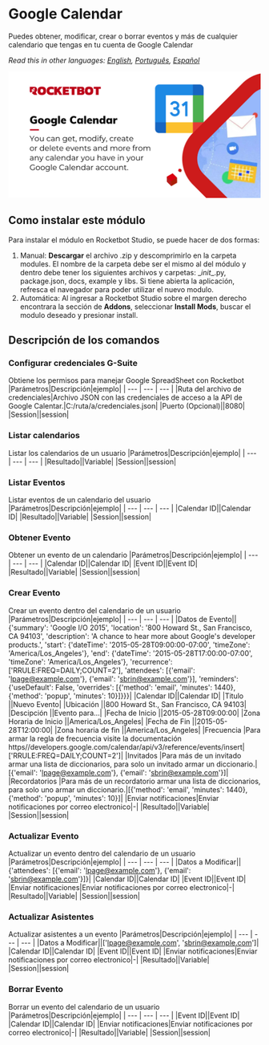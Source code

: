 



# Google Calendar
  
Puedes obtener, modificar, crear o borrar eventos y más de cualquier calendario que tengas en tu cuenta de Google Calendar  

*Read this in other languages: [English](Manual_GoogleCalendar.md), [Português](Manual_GoogleCalendar.pr.md), [Español](Manual_GoogleCalendar.es.md)*
  
![banner](imgs/Modulo_GoogleCalendar.jpg)
## Como instalar este módulo
  
Para instalar el módulo en Rocketbot Studio, se puede hacer de dos formas:
1. Manual: __Descargar__ el archivo .zip y descomprimirlo en la carpeta modules. El nombre de la carpeta debe ser el mismo al del módulo y dentro debe tener los siguientes archivos y carpetas: \__init__.py, package.json, docs, example y libs. Si tiene abierta la aplicación, refresca el navegador para poder utilizar el nuevo modulo.
2. Automática: Al ingresar a Rocketbot Studio sobre el margen derecho encontrara la sección de **Addons**, seleccionar **Install Mods**, buscar el modulo deseado y presionar install.  


## Descripción de los comandos

### Configurar credenciales G-Suite
  
Obtiene los permisos para manejar Google SpreadSheet con Rocketbot
|Parámetros|Descripción|ejemplo|
| --- | --- | --- |
|Ruta del archivo de credenciales|Archivo JSON con las credenciales de acceso a la API de Google Calentar.|C:/ruta/a/credenciales.json|
|Puerto (Opcional)||8080|
|Session||session|

### Listar calendarios
  
Listar los calendarios de un usuario
|Parámetros|Descripción|ejemplo|
| --- | --- | --- |
|Resultado||Variable|
|Session||session|

### Listar Eventos
  
Listar eventos de un calendario del usuario
|Parámetros|Descripción|ejemplo|
| --- | --- | --- |
|Calendar ID||Calendar ID|
|Resultado||Variable|
|Session||session|

### Obtener Evento
  
Obtener un evento de un calendario
|Parámetros|Descripción|ejemplo|
| --- | --- | --- |
|Calendar ID||Calendar ID|
|Event ID||Event ID|
|Resultado||Variable|
|Session||session|

### Crear Evento
  
Crear un evento dentro del calendario de un usuario
|Parámetros|Descripción|ejemplo|
| --- | --- | --- |
|Datos de Evento||{'summary': 'Google I/O 2015', 'location': '800 Howard St., San Francisco, CA 94103', 'description': 'A chance to hear more about Google's developer products.', 'start': {'dateTime': '2015-05-28T09:00:00-07:00', 'timeZone': 'America/Los_Angeles'}, 'end': {'dateTime': '2015-05-28T17:00:00-07:00', 'timeZone': 'America/Los_Angeles'}, 'recurrence': ['RRULE:FREQ=DAILY;COUNT=2'], 'attendees': [{'email': 'lpage@example.com'}, {'email': 'sbrin@example.com'}], 'reminders': {'useDefault': False, 'overrides': [{'method': 'email', 'minutes': 1440}, {'method': 'popup', 'minutes': 10}]}}}|
|Calendar ID||Calendar ID|
|Titulo ||Nuevo Evento|
|Ubicación ||800 Howard St., San Francisco, CA 94103|
|Descipción ||Evento para...|
|Fecha de Inicio ||2015-05-28T09:00:00|
|Zona Horaria de Inicio ||America/Los_Angeles|
|Fecha de Fin ||2015-05-28T12:00:00|
|Zona horaria de fin ||America/Los_Angeles|
|Frecuencia |Para armar la regla de frecuencia visite la documentación https//developers.google.com/calendar/api/v3/reference/events/insert|['RRULE:FREQ=DAILY;COUNT=2']|
|Invitados |Para más de un invitado armar una lista de diccionarios, para solo un invitado armar un diccionario.|[{'email': 'lpage@example.com'}, {'email': 'sbrin@example.com'}]|
|Recordatorios |Para más de un recordatorio armar una lista de diccionarios, para solo uno armar un diccionario.|[{'method': 'email', 'minutes': 1440}, {'method': 'popup', 'minutes': 10}]|
|Enviar notificaciones|Enviar notificaciones por correo electronico|-|
|Resultado||Variable|
|Session||session|

### Actualizar Evento
  
Actualizar un evento dentro del calendario de un usuario
|Parámetros|Descripción|ejemplo|
| --- | --- | --- |
|Datos a Modificar||{'attendees': [{'email': 'lpage@example.com'}, {'email': 'sbrin@example.com'}]}|
|Calendar ID||Calendar ID|
|Event ID||Event ID|
|Enviar notificaciones|Enviar notificaciones por correo electronico|-|
|Resultado||Variable|
|Session||session|

### Actualizar Asistentes
  
Actualizar asistentes a un evento
|Parámetros|Descripción|ejemplo|
| --- | --- | --- |
|Datos a Modificar||['lpage@example.com', 'sbrin@example.com']|
|Calendar ID||Calendar ID|
|Event ID||Event ID|
|Enviar notificaciones|Enviar notificaciones por correo electronico|-|
|Resultado||Variable|
|Session||session|

### Borrar Evento
  
Borrar un evento del calendario de un usuario
|Parámetros|Descripción|ejemplo|
| --- | --- | --- |
|Event ID||Event ID|
|Calendar ID||Calendar ID|
|Enviar notificaciones|Enviar notificaciones por correo electronico|-|
|Resultado||Variable|
|Session||session|
